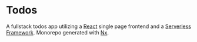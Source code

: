 # Todos

A fullstack todos app utilizing a [React](https://reactjs.org) single page frontend and a [Serverless Framework](https://www.serverless.com/framework/docs). Monorepo generated with [Nx](docs/nx.md).
